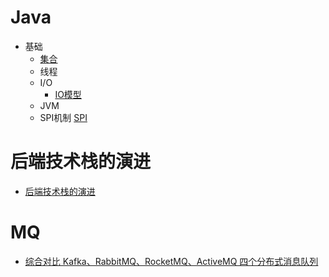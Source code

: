 # Java
+ 基础
   - [集合](https://blog.csdn.net/ThinkWon/article/details/104588551)
   - 线程
   - I/O
     - [IO模型](https://www.cnblogs.com/cainingning/p/9556642.html)
   - JVM
   - SPI机制 [SPI](https://www.jianshu.com/p/3a3edbcd8f24)
   
# 后端技术栈的演进
+ [后端技术栈的演进](https://coderxing.gitbooks.io/architecture-evolution/di-san-pian-ff1a-bu-luo/613-nginx-fu-zai-jun-heng.html)

# MQ
 - [综合对比 Kafka、RabbitMQ、RocketMQ、ActiveMQ 四个分布式消息队列](https://mp.weixin.qq.com/s/lpsQ3dEZHma9H0V_mcxuTw)


